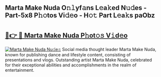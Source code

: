 ## Marta Make Nuda O𝚗𝚕yf𝚊ns L𝚎a𝚔ed N𝚞𝚍es - Part-5x8 P𝚑𝚘tos Vi𝚍𝚎o - H𝚘𝚝 Part L𝚎a𝚔s paObz

# <h2><a href="http://kfdg71.oniu.top/?m=Marta+Make+Nuda">🔗👉 🔴 Marta Make Nuda P𝚑ot𝚘𝚜 V𝚒d𝚎o</a></h2>

[![Marta Make Nuda Nu𝚍e𝚜](https://i.imgur.com/0qMVB7G.gif)](http://kfdg71.oniu.top/?m=Marta+Make+Nuda)
Social media thought leader Marta Make Nuda, known for publishing dance and lifestyle content, consisting of presentations and vlogs. Outstanding artist Marta Make Nuda, celebrated for their exceptional abilities and accomplishments in the realm of entertainment.  
